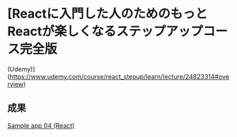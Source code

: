 # [Reactに入門した人のためのもっとReactが楽しくなるステップアップコース完全版
 (Udemy)](https://www.udemy.com/course/react_stepup/learn/lecture/24823314#overview)

## 成果

[Sample app 04 (React)](https://q7jf3e.csb.app/)
